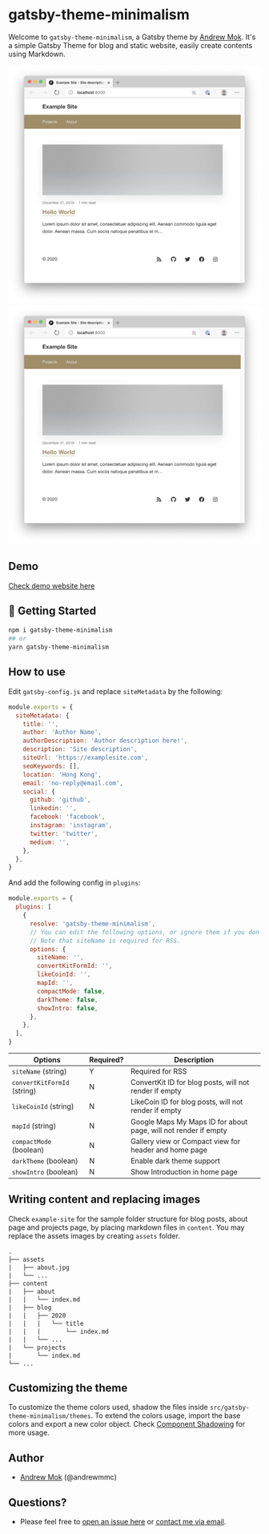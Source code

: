 # gatsby-theme-minimalism

Welcome to `gatsby-theme-minimalism`, a Gatsby theme by [Andrew Mok](https://andrewmmc.com). It's a simple Gatsby Theme for blog and static website, easily create contents using Markdown.

![](README1.png)
![](gatsby-theme-minimalism/README1.png)

## Demo
[Check demo website here](https://andrewmmc.com)

## 🚀 Getting Started
```bash
npm i gatsby-theme-minimalism
## or
yarn gatsby-theme-minimalism
```

## How to use
Edit `gatsby-config.js` and replace `siteMetadata` by the following:
```js
module.exports = {
  siteMetadata: {
    title: '',
    author: 'Author Name',
    authorDescription: 'Author description here!',
    description: 'Site description',
    siteUrl: 'https://examplesite.com',
    seoKeywords: [],
    location: 'Hong Kong',
    email: 'no-reply@email.com',
    social: {
      github: 'github',
      linkedin: '',
      facebook: 'facebook',
      instagram: 'instagram',
      twitter: 'twitter',
      medium: '',
    },
  },
}
```

And add the following config in `plugins`:
```js
module.exports = {
  plugins: [
    {
      resolve: 'gatsby-theme-minimalism',
      // You can edit the following options, or ignore them if you don't care. 
      // Note that siteName is required for RSS.
      options: {
        siteName: '',
        convertKitFormId: '',
        likeCoinId: '',
        mapId: '',
        compactMode: false,
        darkTheme: false,
        showIntro: false,
      },
    },
  ],
}
```

| Options                     | Required? | Description                                                     |
|-----------------------------|-----------|-----------------------------------------------------------------|
| `siteName` (string)         | Y         | Required for RSS                                                |
| `convertKitFormId` (string) | N         | ConvertKit ID for blog posts, will not render if empty          |
| `likeCoinId` (string)       | N         | LikeCoin ID for blog posts, will not render if empty            |
| `mapId` (string)            | N         | Google Maps My Maps ID for about page, will not render if empty |
| `compactMode` (boolean)      | N         | Gallery view or Compact view for header and home page           |
| `darkTheme` (boolean)        | N         | Enable dark theme support                                       |
| `showIntro` (boolean)        | N         | Show Introduction in home page                                  |

## Writing content and replacing images
Check `example-site` for the sample folder structure for blog posts, about page and projects page, by placing markdown files in `content`. You may replace the assets images by creating `assets` folder.

```
.
├── assets
|   ├── about.jpg
|   └── ...
├── content
|   ├── about
|   |   └── index.md
|   ├── blog
|   |   ├── 2020
|   |   |   └── title
|   |   |       └── index.md
|   |   └── ...
|   └── projects
|       └── index.md
└── ...
```

## Customizing the theme
To customize the theme colors used, shadow the files inside `src/gatsby-theme-minimalism/themes`. To extend the colors usage, import the base colors and export a new color object. Check [Component Shadowing](https://www.gatsbyjs.org/blog/2019-04-29-component-shadowing/) for more usage.

## Author
- [Andrew Mok](https://andrewmmc.com) (@andrewmmc)

## Questions?
- Please feel free to [open an issue here](../../issues) or [contact me via email](mailto:hello@andrewmmc.com).